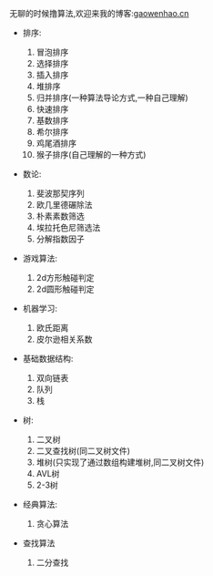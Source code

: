 无聊的时候撸算法,欢迎来我的博客:[gaowenhao.cn](https://gaowenhao.cn)

- 排序:
    1.  冒泡排序
    2.  选择排序
    3.  插入排序
    4.  堆排序
    5.  归并排序(一种算法导论方式,一种自己理解)
    6.  快速排序
    7.  基数排序
    8.  希尔排序
    9.  鸡尾酒排序
    10. 猴子排序(自己理解的一种方式)

- 数论:
    1.  斐波那契序列
    2.  欧几里德碾除法
    3.  朴素素数筛选
    4.  埃拉托色尼筛选法
    5.  分解指数因子

- 游戏算法:
    1.  2d方形触碰判定
    2.  2d圆形触碰判定

- 机器学习:
    1.  欧氏距离
    2.  皮尔逊相关系数

- 基础数据结构:
    1.  双向链表
    2.  队列
    3.  栈

- 树:
    1.  二叉树
    2.  二叉查找树(同二叉树文件)
    3.  堆树(只实现了通过数组构建堆树,同二叉树文件)
    4.  AVL树
    5.  2-3树

- 经典算法:
    1.  贪心算法

- 查找算法
    1.  二分查找
